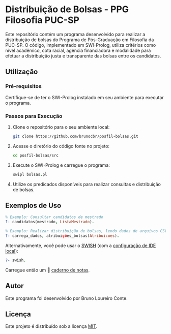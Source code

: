 # Distribuição de Bolsas - PPG Filosofia PUC-SP

Este repositório contém um programa desenvolvido para realizar a distribuição de bolsas do Programa de Pós-Graduação em Filosofia da PUC-SP. O código, implementado em SWI-Prolog, utiliza critérios como nível acadêmico, cota racial, agência financiadora e modalidade para efetuar a distribuição justa e transparente das bolsas entre os candidatos.

## Utilização

### Pré-requisitos

Certifique-se de ter o SWI-Prolog instalado em seu ambiente para executar o programa.

### Passos para Execução

1. Clone o repositório para o seu ambiente local:

   ```bash
   git clone https://github.com/brunocbr/posfil-bolsas.git
   ```

2. Acesse o diretório do código fonte no projeto:

   ```bash
   cd posfil-bolsas/src
   ```

3. Execute o SWI-Prolog e carregue o programa:

   ```prolog
   swipl bolsas.pl
   ```

4. Utilize os predicados disponíveis para realizar consultas e distribuição de bolsas.

## Exemplos de Uso

```prolog
% Exemplo: Consultar candidatos de mestrado
?- candidatos(mestrado, ListaMestrado).

% Exemplo: Realizar distribuição de bolsas, lendo dados de arquivos CSV
?- carrega_dados, atribuições_bolsas(Atribuicoes).
```

Alternativamente, você pode usar o [SWISH](https://github.com/SWI-Prolog/swish) (com a [configuração de IDE local](https://github.com/SWI-Prolog/swish?tab=readme-ov-file#running-swish-as-additional-local-ide)):

```prolog
?- swish.
```

Carregue então um 📘 [caderno de notas](notebooks/swish).

## Autor

Este programa foi desenvolvido por Bruno Loureiro Conte.

## Licença

Este projeto é distribuído sob a licença [MIT](LICENSE).
